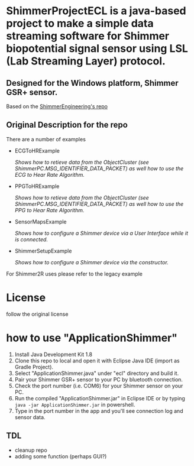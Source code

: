 # ShimmerProjectECL is a java-based project to make a simple data streaming software for Shimmer biopotential signal sensor using LSL (Lab Streaming Layer) protocol.
## Designed for the Windows platform, Shimmer GSR+ sensor.

Based on the [ShimmerEngineering's repo](https://github.com/ShimmerEngineering/ShimmerJavaExamples)

## Original Description for the repo
There are a number of examples
- ECGToHRExample

  _Shows how to retieve data from the ObjectCluster (see ShimmerPC.MSG_IDENTIFIER_DATA_PACKET) as well how to use the ECG to Hear Rate Algorithm._
  
- PPGToHRExample

  _Shows how to retieve data from the ObjectCluster (see ShimmerPC.MSG_IDENTIFIER_DATA_PACKET) as well how to use the PPG to Hear Rate Algorithm._

- SensorMapsExample

  _Shows how to configure a Shimmer device via a User Interface while it is connected._

- ShimmerSetupExample

  _Shows how to configure a Shimmer device via the constructor._

For Shimmer2R uses please refer to the legacy example


# License
follow the original license

# how to use "ApplicationShimmer"
1. Install Java Development Kit 1.8
2. Clone this repo to local and open it with Eclipse Java IDE (import as Gradle Project).
3. Select "ApplicationShimmer.java" under "ecl" directory and build it.
4. Pair your Shimmer GSR+ sensor to your PC by bluetooth connection.
5. Check the port number (i.e. COM6) for your Shimmer sensor on your PC.
6. Run the compiled "ApplicationShimmer.jar" in Eclipse IDE or by typing `java -jar ApplicationShimmer.jar` in powershell.
7. Type in the port number in the app and you'll see connection log and sensor data.

## TDL
- cleanup repo
- adding some function (perhaps GUI?)
